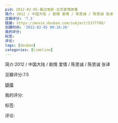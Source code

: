 ```yaml
---
pid: 2012-02-05-看过电影-北京爱情故事
简介: 2012 / 中国大陆 / 剧情 爱情 / 陈思诚 / 陈思诚 张译
豆瓣评分: '7.5'
链接: https://movie.douban.com/subject/5377708/
创建时间: '2012-02-05 00:16:26'
我的评分:
标签:
评论:
tags: [douban]
categories: [timeline]
---
```

简介:2012 / 中国大陆 / 剧情 爱情 / 陈思诚 / 陈思诚 张译

豆瓣评分:7.5

[链接](https://movie.douban.com/subject/5377708/)

我的评分:

标签:

评论:

